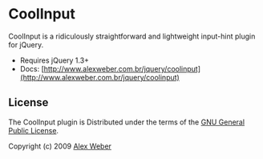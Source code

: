 # CoolInput

CoolInput is a ridiculously straightforward and lightweight input-hint plugin for jQuery.

* Requires jQuery 1.3+
* Docs: [http://www.alexweber.com.br/jquery/coolinput](http://www.alexweber.com.br/jquery/coolinput)


## License

The CoolInput plugin is Distributed under the terms of the [GNU General Public License](http://www.gnu.org/licenses/gpl-3.0.html).

Copyright (c) 2009 [Alex Weber](http://alexweber.com.br)
